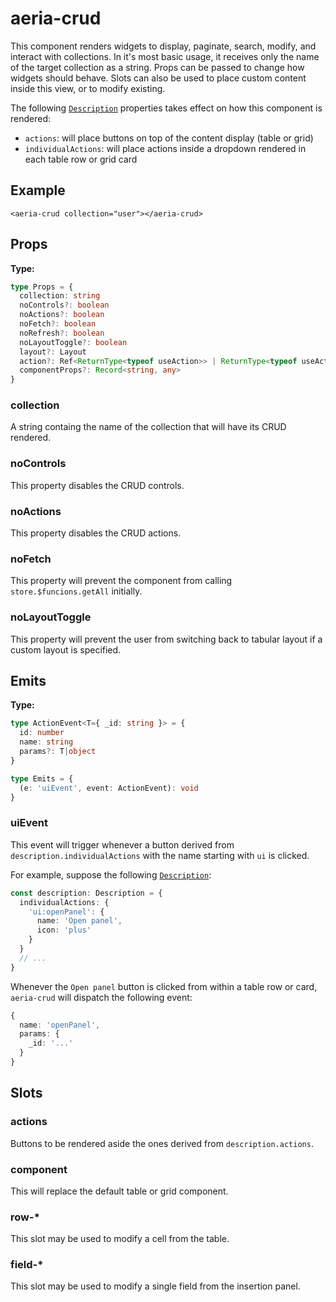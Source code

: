 # aeria-crud

This component renders widgets to display, paginate, search, modify, and interact with collections. In it's most basic usage, it receives only the name of the target collection as a string. Props can be passed to change how widgets should behave. Slots can also be used to place custom content inside this view, or to modify existing.

The following [`Description`](/backend/description) properties takes effect on how this component is rendered:

- `actions`: will place buttons on top of the content display (table or grid)
- `individualActions`: will place actions inside a dropdown rendered in each table row or grid card

## Example

```vue-html
<aeria-crud collection="user"></aeria-crud>
```

## Props

**Type:**

```typescript
type Props = {
  collection: string
  noControls?: boolean
  noActions?: boolean
  noFetch?: boolean
  noRefresh?: boolean
  noLayoutToggle?: boolean
  layout?: Layout
  action?: Ref<ReturnType<typeof useAction>> | ReturnType<typeof useAction>
  componentProps?: Record<string, any>
}

```

### collection <Badge type="tip" text="string" />

A string containg the name of the collection that will have its CRUD rendered.

### noControls <Badge type="tip" text="boolean?" />

This property disables the CRUD controls.

### noActions <Badge type="tip" text="boolean?" />

This property disables the CRUD actions.

### noFetch <Badge type="tip" text="boolean?" />

This property will prevent the component from calling `store.$funcions.getAll` initially.

### noLayoutToggle <Badge type="tip" text="boolean?" />

This property will prevent the user from switching back to tabular layout if a custom layout is specified.


## Emits

**Type:**

```typescript
type ActionEvent<T={ _id: string }> = {
  id: number
  name: string
  params?: T|object
}

type Emits = {
  (e: 'uiEvent', event: ActionEvent): void
}
```

### uiEvent

This event will trigger whenever a button derived from `description.individualActions` with the name starting with `ui` is clicked.

For example, suppose the following [`Description`](/aeria/description):

```typescript
const description: Description = {
  individualActions: {
    'ui:openPanel': {
      name: 'Open panel',
      icon: 'plus'
    }
  }
  // ...
}
```

Whenever the `Open panel` button is clicked from within a table row or card, `aeria-crud` will dispatch the following event:

```typescript
{
  name: 'openPanel',
  params: {
    _id: '...'
  }
}
```

## Slots

### actions

Buttons to be rendered aside the ones derived from `description.actions`.

### component

This will replace the default table or grid component.

### row-*

This slot may be used to modify a cell from the table.

### field-*

This slot may be used to modify a single field from the insertion panel.

